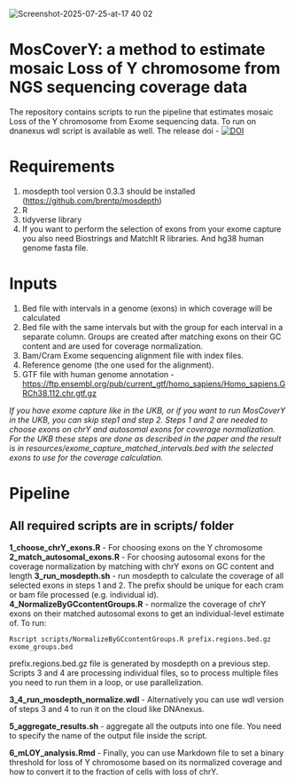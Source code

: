 ![Screenshot-2025-07-25-at-17 40 02](https://github.com/user-attachments/assets/c7f359b9-7cd1-466c-9093-56a0333ce34e)

# MosCoverY: a method to estimate **mosaic** Loss of **Y** chromosome from NGS sequencing **coverage** data
The repository contains scripts to run the pipeline that estimates mosaic Loss of the Y chromosome from Exome sequencing data.
To run on dnanexus wdl script is available as well.
The release doi - [![DOI](https://zenodo.org/badge/748587557.svg)](https://doi.org/10.5281/zenodo.14205914) 

# Requirements
1. mosdepth tool version 0.3.3 should be installed (https://github.com/brentp/mosdepth)
2. R
3. tidyverse library
4. If you want to perform the selection of exons from your exome capture you also need Biostrings and MatchIt R libraries. And hg38 human genome fasta file.

# Inputs
1. Bed file with intervals in a genome (exons) in which coverage will be calculated
2. Bed file with the same intervals but with the group for each interval in a separate column. Groups are created after matching exons on their GC content and are used for coverage normalization.
3. Bam/Cram Exome sequencing alignment file with index files.
4. Reference genome (the one used for the alignment).
5. GTF file with human genome annotation - https://ftp.ensembl.org/pub/current_gtf/homo_sapiens/Homo_sapiens.GRCh38.112.chr.gtf.gz


*If you have exome capture like in the UKB, or if you want to run MosCoverY in the UKB, you can skip step1 and step 2.*
*Steps 1 and 2 are needed to choose exons on chrY and autosomal exons for coverage normalization.*
*For the UKB these steps are done as described in the paper and the result is in resources/exome_capture_matched_intervals.bed*
*with the selected exons to use for the coverage calculation.*



# Pipeline
## All required scripts are in scripts/ folder

**1_choose_chrY_exons.R** - For choosing exons on the Y chromosome
**2_match_autosomal_exons.R** - For choosing autosomal exons for the coverage normalization by matching with chrY exons on GC content and length
**3_run_mosdepth.sh** - run mosdepth to calculate the coverage of all selected exons in steps 1 and 2. The prefix should be unique for each cram or bam file processed (e.g. individual id).
**4_NormalizeByGCcontentGroups.R** - normalize the coverage of chrY exons on their matched autosomal exons to get an individual-level estimate of. To run:

```
Rscript scripts/NormalizeByGCcontentGroups.R prefix.regions.bed.gz exome_groups.bed
```
prefix.regions.bed.gz file is generated by mosdepth on a previous step.
Scripts 3 and 4 are processing individual files, so to process multiple files you need to run them in a loop, or use parallelization.

**3_4_run_mosdepth_normalize.wdl** - Alternatively you can use wdl version of steps 3 and 4 to run it on the cloud like DNAnexus.

**5_aggregate_results.sh** - aggregate all the outputs into one file. You need to specify the name of the output file inside the script.

**6_mLOY_analysis.Rmd** - Finally, you can use Markdown file to set a binary threshold for loss of Y chromosome based on its normalized coverage and how to convert it to the fraction of cells with loss of chrY.



